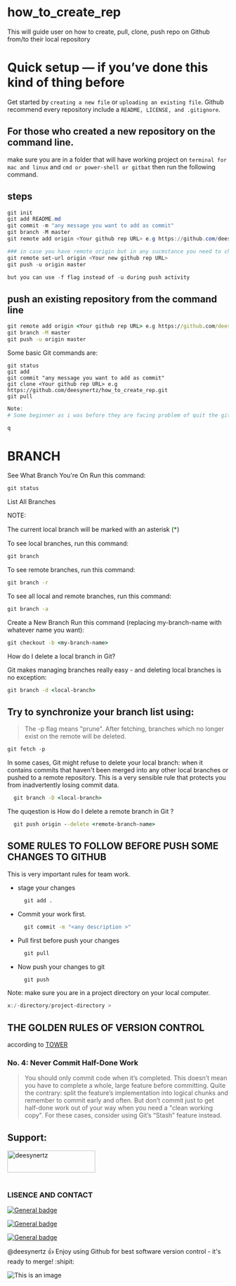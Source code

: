 # how_to_create_rep

<!-- [![N|DEESYNERTZ](https://cldup.com/dTxpPi9lDf.thumb.png)](https://nodesource.com/products/nsolid) -->

This will guide user on how to create, pull, clone, push repo on Github from/to  their local repository

# Quick setup — if you’ve done this kind of thing before

Get started by ``creating a new file`` or ``uploading an existing file``. Github recommend every repository include a ``README, LICENSE, and .gitignore``.


## For those who created a new repository on the command line.

make sure you are in a folder  that will have working project on ``terminal for mac and linux`` and ``cmd or power-shell or gitbat`` then run the following command.


## steps

```powershell   
git init
git add README.md
git commit -m "any message you want to add as commit"
git branch -M master
git remote add origin <Your github rep URL> e.g https://github.com/deesynertz/how_to_create_rep.git

### in case you have remote origin but in any sucmstance you need to change the remote URL the you have to use below code as commted by @shebyclassic2018
git remote set-url origin <Your new github rep URL>
git push -u origin master

but you can use -f flag instead of -u during push activity

```


## push an existing repository from the command line

```bat
git remote add origin <Your github rep URL> e.g https://github.com/deesynertz/how_to_create_rep.git
git branch -M master
git push -u origin master 
```

Some basic Git commands are:
```
git status
git add
git commit "any message you want to add as commit"
git clone <Your github rep URL> e.g https://github.com/deesynertz/how_to_create_rep.git
git pull
```

```powershell
Note: 
# Some beginner as i was before they are facing problem of quit the git log, and i realised that is quite simple to quit the log by pressing one character in your keyboard just one );

q

```

# BRANCH

See What Branch You're On
Run this command:

```powershell
git status
```
List All Branches

NOTE:  <p>The current local branch will be marked with an asterisk (<span style="color:green; font-size: 15px;">*</span>)</p>

To see local branches, run this command:

```bat
git branch
```

To see remote branches, run this command:
```bat 
git branch -r
```
To see all local and remote branches, run this command:
```bat
git branch -a
```

Create a New Branch
Run this command (replacing my-branch-name with whatever name you want):

```bat
git checkout -b <my-branch-name>
```

How do I delete a local branch in Git?

<p>Git makes managing branches really easy - and deleting local branches is no exception:</p>

```bat
git branch -d <local-branch>
```

## Try to synchronize your branch list using:

>The -p flag means "prune". After fetching, branches which no longer exist on the remote will be deleted.

```powershell
git fetch -p
```




<p>In some cases, Git might refuse to delete your local branch: when it contains commits that haven't been merged into any other local branches or pushed to a remote repository.
This is a very sensible rule that protects you from inadvertently losing commit data.</p>

```bat
  git branch -D <local-branch>
```

<p>The quqestion is How do I delete a remote branch in Git ?</p>

```bat
  git push origin --delete <remote-branch-name> 
```

## SOME RULES TO FOLLOW BEFORE PUSH SOME CHANGES TO GITHUB

This is very important rules for team work.

- stage your changes

  ```bat
    git add .
  ```
- Commit your work first.

  ```bat
    git commit -m "<any description >"
  ```
  
- Pull first before push your changes
  ```bat
    git pull
  ```
- Now push your changes to git
  ```bat
    git push
  ```

Note: make sure you are in a project directory on your local computer.  

```powershell
x:/-directory/project-directory > 

```

## THE GOLDEN RULES OF VERSION CONTROL

according to [TOWER](https://www.git-tower.com/learn/git/ebook/en/desktop-gui/branching-merging/working-with-branches#start)

### No. 4: Never Commit Half-Done Work

> You should only commit code when it’s completed. This
> doesn’t mean you have to complete a whole, large 
> feature before committing. Quite the contrary: split
> the feature’s implementation into logical chunks and
> remember to commit early and often. But don’t commit
> just to get half-done work out of your way when you
> need a "clean working copy". For these cases,
> consider using Git’s “Stash” feature instead.

<h2 align="left">Support:</h2>
<p><a href="https://www.buymeacoffee.com/deesynertz"> <img align="left" src="https://cdn.buymeacoffee.com/buttons/v2/default-yellow.png" height="50" width="200" alt="deesynertz" /></a></p><br><br><br><br>

### LISENCE AND CONTACT

[![General badge](https://img.shields.io/badge/License-MIT-blue.svg)](https://github.com/deesynertz/how_to_create_rep)

[![General badge](https://img.shields.io/badge/Gmail-D14836?style=for-the-badge&logo=gmail&logoColor=white)](MailTo:deesynertz@gmail.com)

[![General badge](https://img.shields.io/badge/LinkedIn-0077B5?style=for-the-badge&logo=linkedin&logoColor=white)](https://www.linkedin.com/in/deogratias-alison/)


<!-- https://img.shields.io/badge/Facebook-1877F2?style=for-the-badge&logo=facebook&logoColor=white -->

<!-- https://img.shields.io/badge/Instagram-E4405F?style=for-the-badge&logo=instagram&logoColor=white -->

<!-- https://img.shields.io/badge/Skype-00AFF0?style=for-the-badge&logo=skype&logoColor=white -->


<!-- https://img.shields.io/badge/Windows-0078D6?style=for-the-badge&logo=windows&logoColor=white -->

<!-- https://img.shields.io/badge/Python-3776AB?style=for-the-badge&logo=python&logoColor=white -->
<!-- https://img.shields.io/badge/HTML5-E34F26?style=for-the-badge&logo=html5&logoColor=white -->
<!-- https://img.shields.io/badge/CSS3-1572B6?style=for-the-badge&logo=css3&logoColor=white -->
<!-- https://img.shields.io/badge/JavaScript-F7DF1E?style=for-the-badge&logo=javascript&logoColor=black -->


@deesynertz :+1: Enjoy using Github for best software version control - it's ready to merge! :shipit:


![This is an image](https://myoctocat.com/assets/images/base-octocat.svg)

